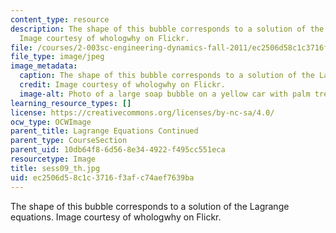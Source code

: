 ```yaml
---
content_type: resource
description: The shape of this bubble corresponds to a solution of the Lagrange equations.
  Image courtesy of whologwhy on Flickr.
file: /courses/2-003sc-engineering-dynamics-fall-2011/ec2506d58c1c3716f3afc74aef7639ba_sess09_th.jpg
file_type: image/jpeg
image_metadata:
  caption: The shape of this bubble corresponds to a solution of the Lagrange equations.
  credit: Image courtesy of whologwhy on Flickr.
  image-alt: Photo of a large soap bubble on a yellow car with palm trees in the background.
learning_resource_types: []
license: https://creativecommons.org/licenses/by-nc-sa/4.0/
ocw_type: OCWImage
parent_title: Lagrange Equations Continued
parent_type: CourseSection
parent_uid: 10db64f8-6d56-8e34-4922-f495cc551eca
resourcetype: Image
title: sess09_th.jpg
uid: ec2506d5-8c1c-3716-f3af-c74aef7639ba
---
```

The shape of this bubble corresponds to a solution of the Lagrange equations. Image courtesy of whologwhy on Flickr.